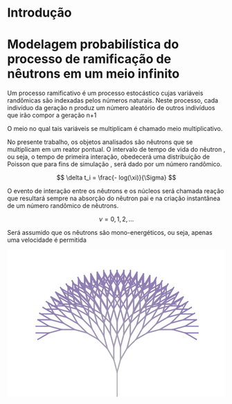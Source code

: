 # Introdução

# Modelagem probabilística do processo de ramificação de nêutrons em um meio infinito

Um processo ramificativo é um processo estocástico cujas variáveis randômicas são indexadas pelos números naturais. Neste processo, cada indivíduo da geração n produz um número aleatório de outros indivíduos que irão compor a geração n+1

O meio no qual tais variáveis se multiplicam é chamado meio multiplicativo. 

No presente trabalho, os objetos analisados são nêutrons que se multiplicam em um reator pontual. O intervalo de tempo de vida do nêutron , ou seja, o tempo de primeira interação, obedecerá uma distribuição de Poisson que para fins de simulação , será dado por um número randômico.

$$ \delta t_i = \frac{- log(\xi)}{\Sigma}  $$

O evento de interação entre os nêutrons e os núcleos será chamada reação que resultará sempre na absorção do nêutron pai e na criação instantânea de um número randômico de nêutrons.

$$ \nu = 0 , 1 , 2 , ... $$

Será assumido que os nêutrons são mono-energéticos, ou seja, apenas uma velocidade é permitida

![](../fig/fig01.jpeg)

